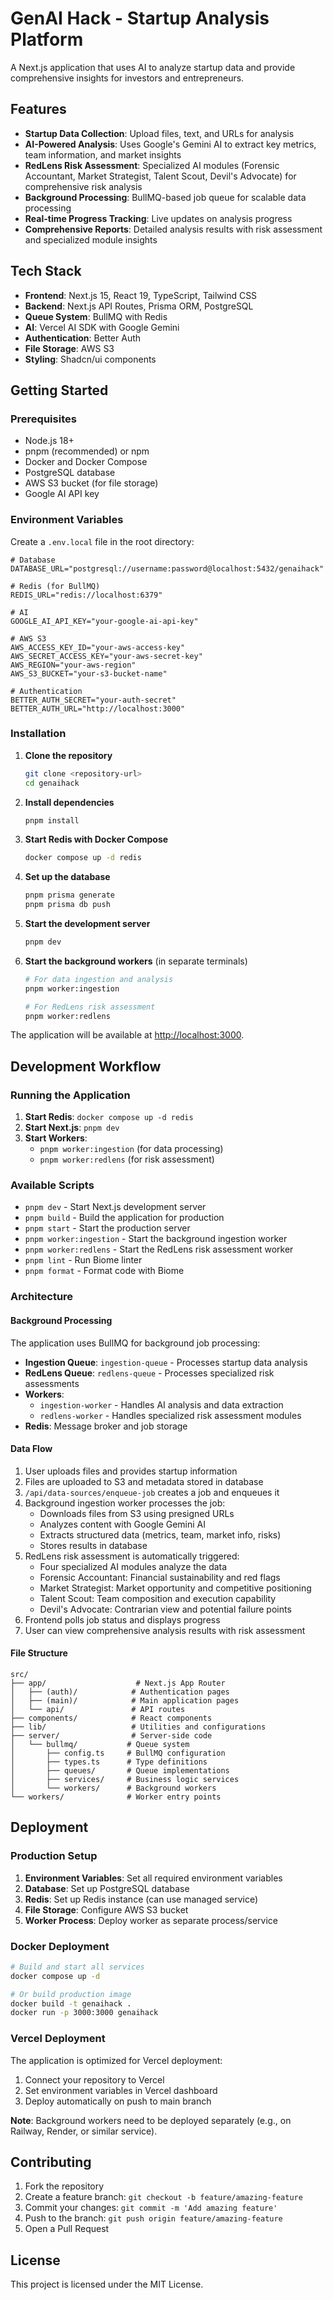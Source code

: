 # GenAI Hack - Startup Analysis Platform

A Next.js application that uses AI to analyze startup data and provide comprehensive insights for investors and entrepreneurs.

## Features

- **Startup Data Collection**: Upload files, text, and URLs for analysis
- **AI-Powered Analysis**: Uses Google's Gemini AI to extract key metrics, team information, and market insights
- **RedLens Risk Assessment**: Specialized AI modules (Forensic Accountant, Market Strategist, Talent Scout, Devil's Advocate) for comprehensive risk analysis
- **Background Processing**: BullMQ-based job queue for scalable data processing
- **Real-time Progress Tracking**: Live updates on analysis progress
- **Comprehensive Reports**: Detailed analysis results with risk assessment and specialized module insights

## Tech Stack

- **Frontend**: Next.js 15, React 19, TypeScript, Tailwind CSS
- **Backend**: Next.js API Routes, Prisma ORM, PostgreSQL
- **Queue System**: BullMQ with Redis
- **AI**: Vercel AI SDK with Google Gemini
- **Authentication**: Better Auth
- **File Storage**: AWS S3
- **Styling**: Shadcn/ui components

## Getting Started

### Prerequisites

- Node.js 18+
- pnpm (recommended) or npm
- Docker and Docker Compose
- PostgreSQL database
- AWS S3 bucket (for file storage)
- Google AI API key

### Environment Variables

Create a `.env.local` file in the root directory:

```env
# Database
DATABASE_URL="postgresql://username:password@localhost:5432/genaihack"

# Redis (for BullMQ)
REDIS_URL="redis://localhost:6379"

# AI
GOOGLE_AI_API_KEY="your-google-ai-api-key"

# AWS S3
AWS_ACCESS_KEY_ID="your-aws-access-key"
AWS_SECRET_ACCESS_KEY="your-aws-secret-key"
AWS_REGION="your-aws-region"
AWS_S3_BUCKET="your-s3-bucket-name"

# Authentication
BETTER_AUTH_SECRET="your-auth-secret"
BETTER_AUTH_URL="http://localhost:3000"
```

### Installation

1. **Clone the repository**

   ```bash
   git clone <repository-url>
   cd genaihack
   ```

2. **Install dependencies**

   ```bash
   pnpm install
   ```

3. **Start Redis with Docker Compose**

   ```bash
   docker compose up -d redis
   ```

4. **Set up the database**

   ```bash
   pnpm prisma generate
   pnpm prisma db push
   ```

5. **Start the development server**

   ```bash
   pnpm dev
   ```

6. **Start the background workers** (in separate terminals)

   ```bash
   # For data ingestion and analysis
   pnpm worker:ingestion

   # For RedLens risk assessment
   pnpm worker:redlens
   ```

The application will be available at [http://localhost:3000](http://localhost:3000).

## Development Workflow

### Running the Application

1. **Start Redis**: `docker compose up -d redis`
2. **Start Next.js**: `pnpm dev`
3. **Start Workers**:
   - `pnpm worker:ingestion` (for data processing)
   - `pnpm worker:redlens` (for risk assessment)

### Available Scripts

- `pnpm dev` - Start Next.js development server
- `pnpm build` - Build the application for production
- `pnpm start` - Start the production server
- `pnpm worker:ingestion` - Start the background ingestion worker
- `pnpm worker:redlens` - Start the RedLens risk assessment worker
- `pnpm lint` - Run Biome linter
- `pnpm format` - Format code with Biome

### Architecture

#### Background Processing

The application uses BullMQ for background job processing:

- **Ingestion Queue**: `ingestion-queue` - Processes startup data analysis
- **RedLens Queue**: `redlens-queue` - Processes specialized risk assessments
- **Workers**:
  - `ingestion-worker` - Handles AI analysis and data extraction
  - `redlens-worker` - Handles specialized risk assessment modules
- **Redis**: Message broker and job storage

#### Data Flow

1. User uploads files and provides startup information
2. Files are uploaded to S3 and metadata stored in database
3. `/api/data-sources/enqueue-job` creates a job and enqueues it
4. Background ingestion worker processes the job:
   - Downloads files from S3 using presigned URLs
   - Analyzes content with Google Gemini AI
   - Extracts structured data (metrics, team, market info, risks)
   - Stores results in database
5. RedLens risk assessment is automatically triggered:
   - Four specialized AI modules analyze the data
   - Forensic Accountant: Financial sustainability and red flags
   - Market Strategist: Market opportunity and competitive positioning
   - Talent Scout: Team composition and execution capability
   - Devil's Advocate: Contrarian view and potential failure points
6. Frontend polls job status and displays progress
7. User can view comprehensive analysis results with risk assessment

#### File Structure

```
src/
├── app/                    # Next.js App Router
│   ├── (auth)/            # Authentication pages
│   ├── (main)/            # Main application pages
│   └── api/               # API routes
├── components/            # React components
├── lib/                   # Utilities and configurations
├── server/                # Server-side code
│   └── bullmq/           # Queue system
│       ├── config.ts     # BullMQ configuration
│       ├── types.ts      # Type definitions
│       ├── queues/       # Queue implementations
│       ├── services/     # Business logic services
│       └── workers/      # Background workers
└── workers/              # Worker entry points
```

## Deployment

### Production Setup

1. **Environment Variables**: Set all required environment variables
2. **Database**: Set up PostgreSQL database
3. **Redis**: Set up Redis instance (can use managed service)
4. **File Storage**: Configure AWS S3 bucket
5. **Worker Process**: Deploy worker as separate process/service

### Docker Deployment

```bash
# Build and start all services
docker compose up -d

# Or build production image
docker build -t genaihack .
docker run -p 3000:3000 genaihack
```

### Vercel Deployment

The application is optimized for Vercel deployment:

1. Connect your repository to Vercel
2. Set environment variables in Vercel dashboard
3. Deploy automatically on push to main branch

**Note**: Background workers need to be deployed separately (e.g., on Railway, Render, or similar service).

## Contributing

1. Fork the repository
2. Create a feature branch: `git checkout -b feature/amazing-feature`
3. Commit your changes: `git commit -m 'Add amazing feature'`
4. Push to the branch: `git push origin feature/amazing-feature`
5. Open a Pull Request

## License

This project is licensed under the MIT License.
